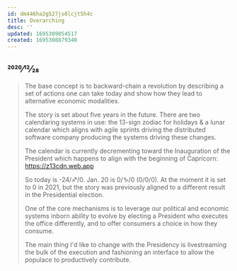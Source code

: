 ```yaml
---
id: dm446ha2g527js6lcjt5h4c
title: Overarching
desc: ''
updated: 1695309054517
created: 1695308879340
---
```

## 2020⁄12⁄28

> The base concept is to backward-chain a revolution by describing a set of actions one can take today and show how they lead to alternative economic modalities.
>
> The story is set about five years in the future. There are two calendaring systems in use: the 13-sign zodiac for holidays & a lunar calendar which aligns with agile sprints driving the distributed software company producing the systems driving these changes.
>
> The calendar is currently decrementing toward the Inauguration of the President which happens to align with the beginning of Capricorn: https://z13cdn.web.app
>
> So today is -24/:sagittarius:/0. Jan. 20 is 0/:capricorn:/0 (0/0/0). At the moment it is set to 0 in 2021, but the story was previously aligned to a different result in the Presidential election.
>
> One of the core mechanisms is to leverage our political and economic systems inborn ability to evolve by electing a President who executes the office differently, and to offer consumers a choice in how they consume.
>
> The main thing I'd like to change with the Presidency is livestreaming the bulk of the execution and fashioning an interface to allow the populace to productively contribute.
